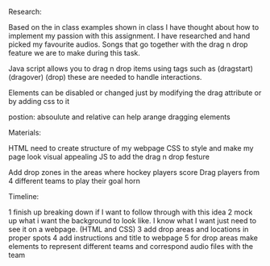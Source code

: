Research:

Based on the in class examples shown in class I have thought about how to implement my passion with this assignment. I have researched and hand picked my favourite audios. Songs that go together with the drag n drop feature we are to make during this task.

Java script allows you to drag n drop items using tags such as (dragstart) (dragover) (drop) these are needed to handle interactions.

Elements can be disabled or changed just by modifying the drag attribute or by adding css to it

postion: absoulute and relative can help arange dragging elements

Materials:

HTML need to create structure of my webpage
CSS to style and make my page look visual appealing
JS to add the drag n drop festure

Add drop zones in the areas where hockey players score 
Drag players from 4 different teams to play their goal horn 

Timeline:

1 finish up breaking down if I want to follow through with this idea
2 mock up what i want the background to look like. I know what I want just need to see it on a webpage. (HTML and CSS)
3 add drop areas and locations in proper spots
4 add instructions and title to webpage
5 for drop areas make elements to represent different teams and correspond audio files with the team